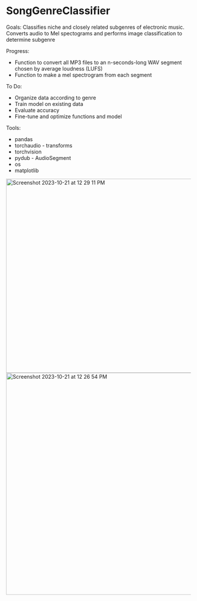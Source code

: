 # SongGenreClassifier

Goals: Classifies niche and closely related subgenres of electronic music. Converts audio to Mel spectograms and performs image classification to determine subgenre

Progress:
* Function to convert all MP3 files to an n-seconds-long WAV segment chosen by average loudness (LUFS)
* Function to make a mel spectrogram from each segment

To Do: 
* Organize data according to genre
* Train model on existing data
* Evaluate accuracy
* Fine-tune and optimize functions and model

Tools:
* pandas
* torchaudio - transforms
* torchvision
* pydub - AudioSegment
* os
* matplotlib


<img width="528" alt="Screenshot 2023-10-21 at 12 29 11 PM" src="https://github.com/GageHoweTamu/SongGenreClassifier/assets/116420022/7be5abb2-7040-4ed1-94a3-8d7364ffbe85">

<img width="604" alt="Screenshot 2023-10-21 at 12 26 54 PM" src="https://github.com/GageHoweTamu/SongGenreClassifier/assets/116420022/af8333c9-0b7b-41b2-8eb8-7a5f040a1eef">
